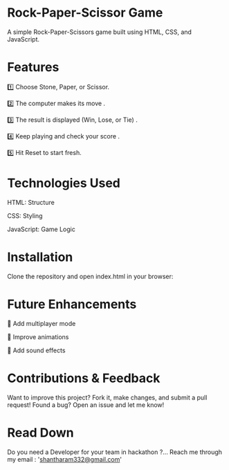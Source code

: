 # Rock-Paper-Scissor Game
  A simple Rock-Paper-Scissors game built using HTML, CSS, and JavaScript.
  
# Features
  1️⃣ Choose Stone, Paper, or Scissor.
  
  2️⃣ The computer makes its move .
  
  3️⃣ The result is displayed (Win, Lose, or Tie) .
  
  4️⃣ Keep playing and check your score .
  
  5️⃣ Hit Reset to start fresh.

# Technologies Used
  HTML: Structure
  
  CSS: Styling
  
  JavaScript: Game Logic

# Installation
  Clone the repository and open index.html in your browser:

# Future Enhancements
  🔸 Add multiplayer mode 
  
  🔸 Improve animations 
  
  🔸 Add sound effects

# Contributions & Feedback
Want to improve this project? Fork it, make changes, and submit a pull request! 
Found a bug? Open an issue and let me know!

# Read Down
  Do you need a Developer for your team in hackathon ?...
  Reach me through my email : 'shantharam332@gmail.com'
